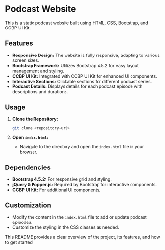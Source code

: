 # Podcast Website

This is a static podcast website built using HTML, CSS, Bootstrap, and CCBP UI Kit.

## Features

- **Responsive Design:** The website is fully responsive, adapting to various screen sizes.
- **Bootstrap Framework:** Utilizes Bootstrap 4.5.2 for easy layout management and styling.
- **CCBP UI Kit:** Integrated with CCBP UI Kit for enhanced UI components.
- **Interactive Sections:** Clickable sections for different podcast series.
- **Podcast Details:** Displays details for each podcast episode with descriptions and durations.

## Usage

1. **Clone the Repository:**
   ```bash
   git clone <repository-url>
   ```
   
2. **Open `index.html`:**
   - Navigate to the directory and open the `index.html` file in your browser.

## Dependencies

- **Bootstrap 4.5.2:** For responsive grid and styling.
- **jQuery & Popper.js:** Required by Bootstrap for interactive components.
- **CCBP UI Kit:** For additional UI components.

## Customization

- Modify the content in the `index.html` file to add or update podcast episodes.
- Customize the styling in the CSS classes as needed.



This README provides a clear overview of the project, its features, and how to get started.
